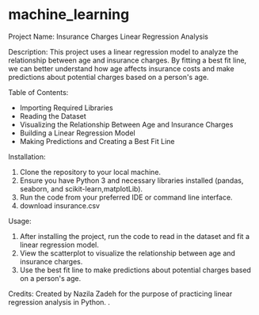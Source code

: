 # machine_learning
Project Name: Insurance Charges Linear Regression Analysis

Description:
This project uses a linear regression model to analyze the relationship between age and insurance charges. 
By fitting a best fit line, we can better understand how age affects insurance costs and make predictions about potential charges based on a person's age.

Table of Contents:
- Importing Required Libraries
- Reading the Dataset
- Visualizing the Relationship Between Age and Insurance Charges
- Building a Linear Regression Model
- Making Predictions and Creating a Best Fit Line

Installation:
1. Clone the repository to your local machine.
2. Ensure you have Python 3 and necessary libraries installed (pandas, seaborn, and scikit-learn,matplotLib).
3. Run the code from your preferred IDE or command line interface.
4. download insurance.csv

Usage:
1. After installing the project, run the code to read in the dataset and fit a linear regression model.
2. View the scatterplot to visualize the relationship between age and insurance charges.
3. Use the best fit line to make predictions about potential charges based on a person's age.

Credits:
Created by Nazila Zadeh for the purpose of practicing linear regression analysis in Python. .
